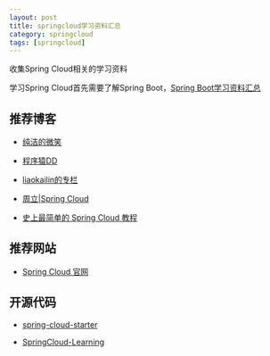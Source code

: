 ```yaml
---
layout: post
title: springcloud学习资料汇总
category: springcloud
tags: [springcloud]
---
```


收集Spring Cloud相关的学习资料


学习Spring Cloud首先需要了解Spring Boot，[Spring Boot学习资料汇总](http://www.ityouknow.com/springboot/2015/12/30/springboot-clollect.html)


## 推荐博客


- [纯洁的微笑](http://www.ityouknow.com/spring-cloud)

- [程序猿DD](http://blog.didispace.com/Spring-Cloud%E5%9F%BA%E7%A1%80%E6%95%99%E7%A8%8B/) 

- [liaokailin的专栏](http://blog.csdn.net/liaokailin/article/category/6212338)

- [周立|Spring Cloud](http://www.itmuch.com/)

- [史上最简单的 Spring Cloud 教程](http://blog.csdn.net/column/details/15197.html)






## 推荐网站

- [Spring Cloud 官网](http://projects.spring.io/spring-cloud/)





## 开源代码


- [spring-cloud-starter](https://github.com/ityouknow/spring-cloud-starter)

- [SpringCloud-Learning](https://github.com/dyc87112/SpringCloud-Learning)



